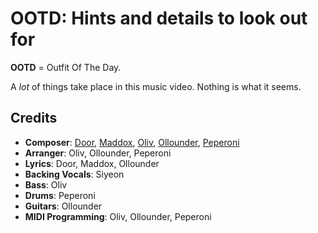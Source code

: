 # OOTD: Hints and details to look out for

**OOTD** = Outfit Of The Day.

A *lot* of things take place in this music video. Nothing is what it seems.

## Credits

* **Composer**: [Door](https://www.discogs.com/artist/7653288-Door-2), [Maddox](https://www.discogs.com/artist/11137943-Maddox-13), [Oliv](https://www.discogs.com/artist/11137955-Oliv-14), [Ollounder](https://www.discogs.com/artist/6450665-Ollounder), [Peperoni](https://www.discogs.com/artist/11137949-Peperoni-3)
* **Arranger**: Oliv, Ollounder, Peperoni
* **Lyrics**: Door, Maddox, Ollounder
* **Backing Vocals**: Siyeon
* **Bass**: Oliv
* **Drums**: Peperoni
* **Guitars**: Ollounder
* **MIDI Programming**: Oliv, Ollounder, Peperoni
